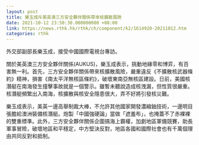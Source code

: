 ```yaml
---
layout: post
title: 樂玉成斥美英澳三方安全夥伴關係帶來核擴散風險
date: 2021-10-12 23:50:30.000000000 +08:00
link: https://news.rthk.hk/rthk/ch/component/k2/1614920-20211012.htm
categories: rthk
---
```


外交部副部長樂玉成，接受中國國際電視台專訪。

關於美英澳三方安全夥伴關係(AUKUS)，樂玉成表示，挑動地緣零和博弈，有百害無一利。首先，三方安全夥伴關係帶來核擴散風險，嚴重違反《不擴散核武器條約》精神，損害《南太平洋無核區條約》，破壞東南亞無核區建設。日前，美國核潛艇在南海發生撞擊事故就是一個警示。雖暫未聽說造成核洩漏，但性質很嚴重。核潛艇頻繁出入南海，核擴散與核安全隱患很大，弄不好將引發核災難。

樂玉成表示，美英一邊高舉制裁大棒，不允許其他國家開發濃縮鈾技術，一邊明目張膽給澳洲裝備核潛艇。炮製「中國強硬論」當做「遮羞布」，也掩蓋不了赤裸裸的雙重標準。此外，三方安全夥伴關係企圖搞海上霸權，加劇地區軍備競賽，助長軍事冒險，破壞地區和平穩定，中方堅決反對，地區各國和國際社會也有千萬個理由共同反對和抵制。
